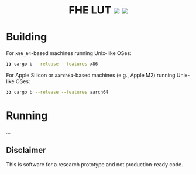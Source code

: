 <h1 align="center">FHE LUT
  <a href="https://github.com/nillion-oss/fhe-lut/actions/workflows/ci-build.yml"><img src="https://github.com/nillion-oss/fhe-lut/workflows/ci-build/badge.svg"></a>
  <a href="https://github.com/nillion-oss/fhe-lut/blob/main/LICENSE"><img src="https://img.shields.io/badge/license-MIT-blue.svg"></a>
</h1>

# Building

For `x86_64`-based machines running Unix-like OSes:
```bash
❯❯ cargo b --release --features x86
```

For Apple Silicon or `aarch64`-based machines (e.g., Apple M2) running Unix-like OSes:
```bash
❯❯ cargo b --release --features aarch64
```

# Running

...

## Disclaimer
This is software for a research prototype and not production-ready code.
